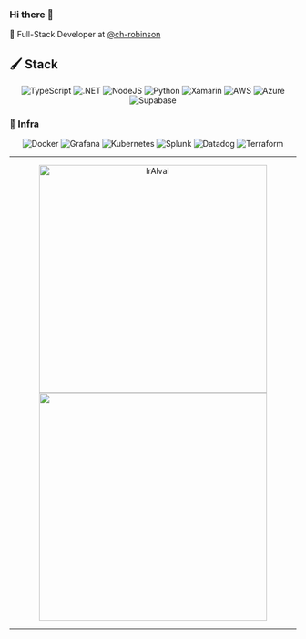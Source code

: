 ### Hi there 👋

🔭 Full-Stack Developer at  [@ch-robinson](https://github.com/ch-robinson)

## 🖌️ Stack
<p align="center">
   <img src="https://img.shields.io/badge/typescript-%23007ACC.svg?style=for-the-badge&logo=typescript&logoColor=white" alt="TypeScript">
  <img src="https://img.shields.io/badge/.NET-5C2D91?style=for-the-badge&logo=.net&logoColor=white" alt=".NET">
  <img src="https://img.shields.io/badge/node.js-6DA55F?style=for-the-badge&logo=node.js&logoColor=white" alt="NodeJS">
  <img src="https://img.shields.io/badge/python-3670A0?style=for-the-badge&logo=python&logoColor=ffdd54" alt="Python">
  <img src="https://img.shields.io/badge/Xamarin-3199DC?style=for-the-badge&logo=xamarin&logoColor=white" alt="Xamarin">
  <img src="https://img.shields.io/badge/AWS-%23FF9900.svg?style=for-the-badge&logo=amazon-aws&logoColor=white" alt="AWS">
  <img src="https://img.shields.io/badge/azure-%230072C6.svg?style=for-the-badge&logo=microsoftazure&logoColor=white" alt="Azure">
  <img src="https://img.shields.io/badge/Supabase-3ECF8E?style=for-the-badge&logo=supabase&logoColor=white" alt="Supabase">
</p>

### 🔧 Infra
<p align="center">
  <img src="https://img.shields.io/badge/docker-%230db7ed.svg?style=for-the-badge&logo=docker&logoColor=white" alt="Docker">
  <img src="https://img.shields.io/badge/grafana-F46800.svg?style=for-the-badge&logo=grafana&logoColor=white&color=%23F46800" alt="Grafana">
  <img src="https://img.shields.io/badge/kubernetes-%23326ce5.svg?style=for-the-badge&logo=kubernetes&logoColor=white" alt="Kubernetes">
  <img src="https://img.shields.io/badge/splunk-000000.svg?style=for-the-badge&logo=splunk&color=%23000000" alt="Splunk">
  <img src="https://img.shields.io/badge/datadog-%23632CA6.svg?style=for-the-badge&logo=datadog&logoColor=white" alt="Datadog">
  <img src="https://img.shields.io/badge/terraform-%235835CC.svg?style=for-the-badge&logo=terraform&logoColor=white" alt="Terraform">
</p>



---

<p align="center"> 
  <img src="https://github-readme-stats.vercel.app/api?username=lrAlval&show_icons=true&theme=gotham" alt="lrAlval" width="400"/>
  <img src="https://github-readme-streak-stats.herokuapp.com?user=pr2tik1&theme=dark&hide_border=false" width="400">
</p>

---
